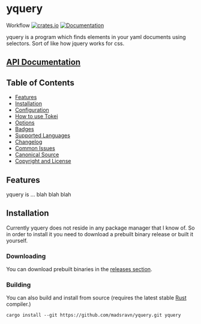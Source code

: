 # yquery

Workflow
[![crates.io](https://img.shields.io/crates/d/yquery.svg)](https://crates.io/crates/yquery)
[![Documentation](https://docs.rs/yquery/badge.svg)](https://docs.rs/yquery/)

yquery is a program which finds elements in your yaml documents using selectors. Sort of like how jquery works for css.


## [API Documentation](https://docs.rs/yquery)


## Table of Contents

- [Features](#features)
- [Installation](#installation)
- [Configuration](#configuration)
- [How to use Tokei](#how-to-use-tokei)
- [Options](#options)
- [Badges](#badges)
- [Supported Languages](#supported-languages)
- [Changelog](CHANGELOG.md)
- [Common Issues](#common-issues)
- [Canonical Source](#canonical-source)
- [Copyright and License](#copyright-and-license)


## Features

yquery is ... blah blah blah


## Installation

Currently yquery does not reside in any package manager that I know of. So in order to install it you need to download a prebuilt binary release or built it yourself.

### Downloading
You can download prebuilt binaries in the
[releases section](https://github.com/XAMPPRocky/tokei/releases).

### Building
You can also build and install from source (requires the latest stable [Rust] compiler.)
```console
cargo install --git https://github.com/madsravn/yquery.git yquery
```

[rust]: https://www.rust-lang.org



